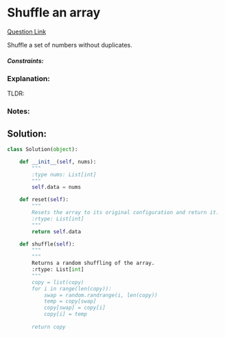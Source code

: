 # Shuffle an array 

[Question Link](https://leetcode.com/problems/shuffle-an-array/)  

Shuffle a set of numbers without duplicates.  

##### Constraints:

### Explanation:
TLDR: 

### Notes:


## Solution:
```Python
class Solution(object):

    def __init__(self, nums):
        """
        :type nums: List[int]
        """
        self.data = nums

    def reset(self):
        """
        Resets the array to its original configuration and return it.
        :rtype: List[int]
        """
        return self.data

    def shuffle(self):
        """
        """
        Returns a random shuffling of the array.
        :rtype: List[int]
        """
        copy = list(copy)
        for i in range(len(copy)):
            swap = random.randrange(i, len(copy))
            temp = copy[swap]
            copy[swap] = copy[i]
            copy[i] = temp
            
        return copy
```